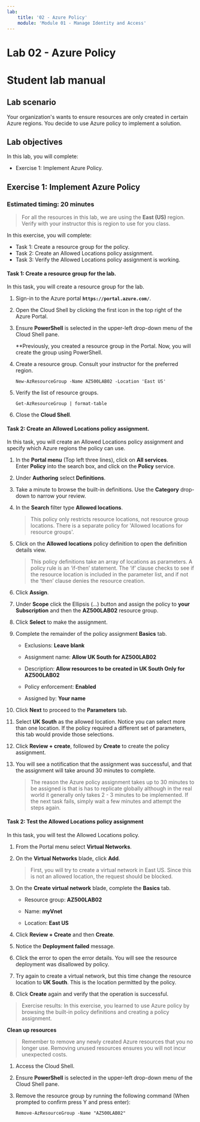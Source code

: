 ```yaml
---
lab:
    title: '02 - Azure Policy'
    module: 'Module 01 - Manage Identity and Access'
---
```


# Lab 02 - Azure Policy

# Student lab manual

## Lab scenario

Your organization's wants to ensure resources are only created in certain Azure regions. You decide to use Azure policy to implement a solution. 

## Lab objectives

In this lab, you will complete:

- Exercise 1: Implement Azure Policy. 

## Exercise 1: Implement Azure Policy

### Estimated timing: 20 minutes

> For all the resources in this lab, we are using the **East (US)** region. Verify with your instructor this is region to use for you class. 

In this exercise, you will complete:

- Task 1: Create a resource group for the policy. 
- Task 2: Create an Allowed Locations policy assignment.
- Task 3: Verify the Allowed Locations policy assignment is working. 

#### Task 1: Create a resource group for the lab. 

In this task, you will create a resource group for the lab. 

1. Sign-in to the Azure portal **`https://portal.azure.com/`**.

1. Open the Cloud Shell by clicking the first icon in the top right of the Azure Portal. 

1. Ensure **PowerShell** is selected in the upper-left drop-down menu of the Cloud Shell pane.

	**Previously, you created a resource group in the Portal. Now, you will create the group using PowerShell. 

1. Create a resource group. Consult your instructor for the preferred region.

    ```
    New-AzResourceGroup -Name AZ500LAB02 -Location 'East US'
    ```

1. Verify the list of resource groups.

	```
	Get-AzResourceGroup | format-table
	```

1. Close the **Cloud Shell**.

#### Task 2: Create an Allowed Locations policy assignment.

In this task, you will create an Allowed Locations policy assignment and specify which Azure regions the policy can use. 

1. In the **Portal menu** (Top left three lines), click on **All services**. Enter **Policy** into the search box, and click on the **Policy** service.

1. Under **Authoring** select **Definitions**.

1. Take a minute to browse the built-in definitions. Use the **Category** drop-down to narrow your review.

1. In the **Search** filter type **Allowed locations**. 

	> This policy only restricts resource locations, not resource group locations. There is a separate policy for 'Allowed locations for resource groups'.

1.  Click on the **Allowed locations** policy definition to open the definition details view. 

	> This policy definitions take an array of locations as parameters. A policy rule is an ‘if-then’ statement. The ‘if’ clause checks to see if the resource location is included in the parameter list, and if not the ‘then’ clause denies the resource creation.

1.  Click **Assign**.

1.  Under **Scope** click the Ellipsis (...) button and assign the policy to **your Subscription** and then  the **AZ500LAB02** resource group.

1. Click **Select** to make the assignment.
 
1. Complete the remainder of the policy assignment **Basics** tab.

	-   Exclusions: **Leave blank**
    
	-   Assignment name: **Allow UK South for AZ500LAB02**
    
	-   Description: **Allow resources to be created in UK South Only for AZ500LAB02**
    
	-   Policy enforcement: **Enabled**
    
	-   Assigned by: **Your name**

1. Click **Next** to proceed to the **Parameters** tab. 

1. Select **UK South** as the allowed location. Notice you can select more than one location. If the policy required a different set of parameters, this tab would provide those selections. 

1. Click **Review + create**, followed by **Create** to create the policy assignment. 

1.  You will see a notification that the assignment was successful, and that the assignment will take around 30 minutes to complete.

	> The reason the Azure policy assignment takes up to 30 minutes to be assigned is that is has to replicate globally although in the real world it generally only takes 2 - 3 minutes to be implemented.  If the next task fails, simply wait a few minutes and attempt the steps again.

#### Task 2: Test the Allowed Locations policy assignment

In this task, you will test the Allowed Locations policy. 

1.  From the Portal menu select **Virtual Networks**.

1.  On the **Virtual Networks** blade, click **Add**.

	> First, you will try to create a virtual network in East US. Since this is not an allowed location, the request should be blocked. 

1. On the **Create virtual network** blade, complete the **Basics** tab.

	-   Resource group: **AZ500LAB02**
	
    -   Name: **myVnet**
 
    -   Location: **East US**

1. Click **Review + Create** and then **Create**. 

1. Notice the **Deployment failed** message. 

1. Click the error to open the error details. You will see the resource deployment was disallowed by policy.

1. Try again to create a virtual network, but this time change the resource location to **UK South**. This is the location permitted by the policy. 

2. Click **Create** again and verify that the operation is successful.  

> Exercise results: In this exercise, you learned to use Azure policy by browsing the built-in policy definitions and creating a policy assignment.

**Clean up resources**

> Remember to remove any newly created Azure resources that you no longer use. Removing unused resources ensures you will not incur unexpected costs.

1. Access the Cloud Shell.

1. Ensure **PowerShell** is selected in the upper-left drop-down menu of the Cloud Shell pane.

1. Remove the resource group by running the following command (When prompted to confirm press Y and press enter):
  
    ```
    Remove-AzResourceGroup -Name "AZ500LAB02"
    ```


	